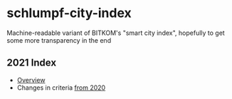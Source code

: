 # schlumpf-city-index
Machine-readable variant of BITKOM's "smart city index", hopefully to get some more transparency in the end

## 2021 Index

* [Overview](2021/index.md)
* Changes in criteria [from 2020](2021/criteria_diff2020.md)
